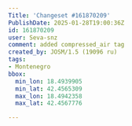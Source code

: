```yaml
---
Title: 'Changeset #161870209'
PublishDate: 2025-01-28T19:00:36Z
id: 161870209
user: Seva-snz
comment: added compressed_air tag
created_by: JOSM/1.5 (19096 ru)
tags:
- Montenegro
bbox:
  min_lon: 18.4939905
  min_lat: 42.4565309
  max_lon: 18.4942358
  max_lat: 42.4567776

---
```

